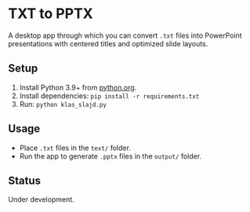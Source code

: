 # TXT to PPTX

A desktop app through which you can convert `.txt` files into PowerPoint presentations with centered titles and optimized slide layouts.

## Setup
1. Install Python 3.9+ from [python.org](https://www.python.org).
2. Install dependencies: `pip install -r requirements.txt`
3. Run: `python klas_slajd.py`

## Usage
- Place `.txt` files in the `text/` folder.
- Run the app to generate `.pptx` files in the `output/` folder.

## Status
Under development.